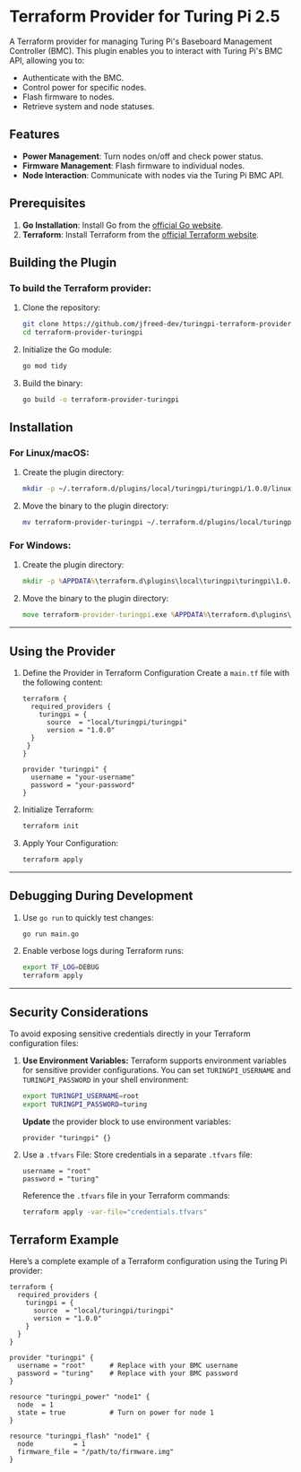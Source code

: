 # Terraform Provider for Turing Pi 2.5

A Terraform provider for managing Turing Pi's Baseboard Management Controller (BMC). This plugin enables you to interact with Turing Pi's BMC API, allowing you to:

- Authenticate with the BMC.
- Control power for specific nodes.
- Flash firmware to nodes.
- Retrieve system and node statuses.

## Features

- **Power Management**: Turn nodes on/off and check power status.
- **Firmware Management**: Flash firmware to individual nodes.
- **Node Interaction**: Communicate with nodes via the Turing Pi BMC API.

## Prerequisites

1. **Go Installation**: Install Go from the [official Go website](https://go.dev/).
2. **Terraform**: Install Terraform from the [official Terraform website](https://www.terraform.io/).

## Building the Plugin

### To build the Terraform provider:

1. Clone the repository:

   ```bash
   git clone https://github.com/jfreed-dev/turingpi-terraform-provider.git
   cd terraform-provider-turingpi
   ```

2. Initialize the Go module:

   ```bash
   go mod tidy
   ```

3. Build the binary:

   ```bash
   go build -o terraform-provider-turingpi
   ```

## Installation

### For Linux/macOS:

1. Create the plugin directory:

   ```bash
   mkdir -p ~/.terraform.d/plugins/local/turingpi/turingpi/1.0.0/linux_amd64/
   ```

2. Move the binary to the plugin directory:

   ```bash
   mv terraform-provider-turingpi ~/.terraform.d/plugins/local/turingpi/turingpi/1.0.0/linux_amd64/
   ```

### For Windows:

1. Create the plugin directory:

   ```cmd
   mkdir -p %APPDATA%\terraform.d\plugins\local\turingpi\turingpi\1.0.0\windows_amd64\
   ```

2. Move the binary to the plugin directory:

   ```cmd
   move terraform-provider-turingpi.exe %APPDATA%\terraform.d\plugins\local\turingpi\turingpi\1.0.0\windows_amd64\
   ```
---

## Using the Provider

1. Define the Provider in Terraform Configuration
   Create a `main.tf` file with the following content:

   ```hcl
   terraform {
     required_providers {
       turingpi = {
         source  = "local/turingpi/turingpi"
         version = "1.0.0"
     }
    }
   }

   provider "turingpi" {
     username = "your-username"
     password = "your-password"
   }
   ```

2. Initialize Terraform:

   ```bash
   terraform init
   ```

3. Apply Your Configuration:

   ```bash
   terraform apply
   ```

---

## Debugging During Development

1. Use `go run` to quickly test changes:

   ```bash
   go run main.go
   ```

2. Enable verbose logs during Terraform runs:

   ```bash
   export TF_LOG=DEBUG
   terraform apply
   ```

---

## Security Considerations

To avoid exposing sensitive credentials directly in your Terraform configuration files:

1. **Use Environment Variables:** Terraform supports environment variables for sensitive provider configurations. You can set `TURINGPI_USERNAME` and `TURINGPI_PASSWORD` in your shell environment:

   ```bash
   export TURINGPI_USERNAME=root
   export TURINGPI_PASSWORD=turing
   ```
   
   **Update** the provider block to use environment variables:

   ```hcl
   provider "turingpi" {}
   ```

2. Use a `.tfvars` File: Store credentials in a separate `.tfvars` file:

   ```plaintext
   username = "root"
   password = "turing"
   ```

   Reference the `.tfvars` file in your Terraform commands:

   ```bash
   terraform apply -var-file="credentials.tfvars"
   ```

## Terraform Example

Here’s a complete example of a Terraform configuration using the Turing Pi provider:

   ```hcl
   terraform {
     required_providers {
       turingpi = {
         source  = "local/turingpi/turingpi"
         version = "1.0.0"
       }
     }
   }

   provider "turingpi" {
     username = "root"      # Replace with your BMC username
     password = "turing"    # Replace with your BMC password
   }

   resource "turingpi_power" "node1" {
     node  = 1
     state = true           # Turn on power for node 1
   }

   resource "turingpi_flash" "node1" {
     node          = 1
     firmware_file = "/path/to/firmware.img"
   }
   ```
